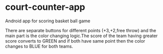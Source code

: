 # court-counter-app
Android app for scoring basket ball game 

There are separate buttons for different points (+3,+2,free throw) and the main part is the color changing logic.The score of the team having greater score converts to GREEN and if both have same point then the color changes to BLUE for both teams.
